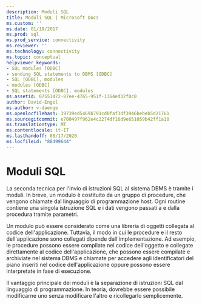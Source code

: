 ```yaml
---
description: Moduli SQL
title: Moduli SQL | Microsoft Docs
ms.custom: ''
ms.date: 01/19/2017
ms.prod: sql
ms.prod_service: connectivity
ms.reviewer: ''
ms.technology: connectivity
ms.topic: conceptual
helpviewer_keywords:
- SQL modules [ODBC]
- sending SQL statements to DBMS [ODBC]
- SQL [ODBC], modules
- modules [ODBC]
- SQL statements [ODBC], modules
ms.assetid: 07551472-87ee-4765-951f-1364ed32f0c0
author: David-Engel
ms.author: v-daenge
ms.openlocfilehash: 39739ed5469b791cd0faf3df3946bebeb5d21761
ms.sourcegitcommit: e700497f962e4c2274df16d9e651059b42ff1a10
ms.translationtype: MT
ms.contentlocale: it-IT
ms.lasthandoff: 08/17/2020
ms.locfileid: "88499644"
---
```

# <a name="sql-modules"></a>Moduli SQL
La seconda tecnica per l'invio di istruzioni SQL al sistema DBMS è tramite i moduli. In breve, un modulo è costituito da un gruppo di procedure, che vengono chiamate dal linguaggio di programmazione host. Ogni routine contiene una singola istruzione SQL e i dati vengono passati a e dalla procedura tramite parametri.  
  
 Un modulo può essere considerato come una libreria di oggetti collegata al codice dell'applicazione. Tuttavia, il modo in cui le procedure e il resto dell'applicazione sono collegati dipende dall'implementazione. Ad esempio, le procedure possono essere compilate nel codice dell'oggetto e collegate direttamente al codice dell'applicazione, che possono essere compilate e archiviate nel sistema DBMS e chiamate per accedere agli identificatori del piano inseriti nel codice dell'applicazione oppure possono essere interpretate in fase di esecuzione.  
  
 Il vantaggio principale dei moduli è la separazione di istruzioni SQL dal linguaggio di programmazione. In teoria, dovrebbe essere possibile modificarne uno senza modificare l'altro e ricollegarlo semplicemente.
